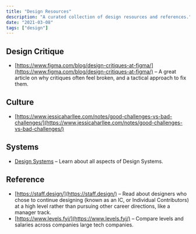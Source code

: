 ```yaml
---
title: "Design Resources"
description: "A curated collection of design resources and references."
date: "2021-03-08"
tags: ["design"]
---
```


## Design Critique

- [https://www.figma.com/blog/design-critiques-at-figma/](https://www.figma.com/blog/design-critiques-at-figma/) – A great article on why critiques often feel broken, and a tactical approach to fix them.

## Culture

- [https://www.jessicaharllee.com/notes/good-challenges-vs-bad-challenges/](https://www.jessicaharllee.com/notes/good-challenges-vs-bad-challenges/)

## Systems

- [Design Systems](https://www.designsystems.com/) – Learn about all aspects of Design Systems.

## Reference

- [https://staff.design/](https://staff.design/) – Read about designers who chose to continue designing (known as an IC, or Individual Contributors) at a high level rather than pursuing other career directions, like a manager track.
- [https://www.levels.fyi/](https://www.levels.fyi/) – Compare levels and salaries across companies large tech companies.